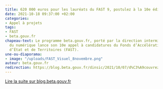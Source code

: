 ```yaml
---
title: 620 000 euros pour les lauréats du FAST 9, postulez à la 10e édition !
date: 2021-10-18 09:37:00 +02:00
categories:
- Appel à projets
tags:
- FAST
- beta.gouv.fr
chapeau-text: Le programme beta.gouv.fr, porté par la direction interministérielle
  du numérique lance son 10e appel à candidatures du Fonds d’Accélération des Startups
  d’État et de Territoires (FAST).
une-ou-diaporama:
- image: "/uploads/FAST_Visuel_8novembre.png"
auteur: beta.gouv.fr
redirection: https://blog.beta.gouv.fr/dinsic/2021/10/07/d%C3%A9couvrez-les-laur%C3%A9ats-du-fast-9-et-postulez-au-fast-10/
---
```


<div class="lien-important"><p><a href="https://blog.beta.gouv.fr/dinsic/2021/10/07/d%C3%A9couvrez-les-laur%C3%A9ats-du-fast-9-et-postulez-au-fast-10/"  title="Lire la suite sur blog.beta.gouv.fr - lien externe">Lire la suite sur blog.beta.gouv.fr</a></p></div>